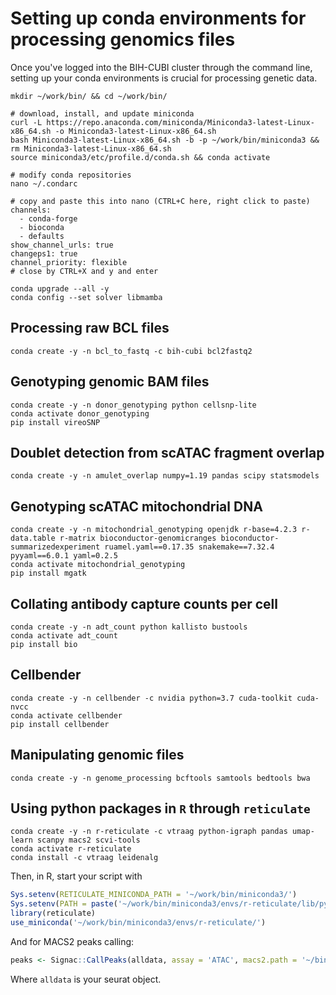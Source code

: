 # Setting up conda environments for processing genomics files
Once you've logged into the BIH-CUBI cluster through the command line, setting up your conda environments is crucial for processing genetic data.
```shell
mkdir ~/work/bin/ && cd ~/work/bin/

# download, install, and update miniconda 
curl -L https://repo.anaconda.com/miniconda/Miniconda3-latest-Linux-x86_64.sh -o Miniconda3-latest-Linux-x86_64.sh
bash Miniconda3-latest-Linux-x86_64.sh -b -p ~/work/bin/miniconda3 && rm Miniconda3-latest-Linux-x86_64.sh
source miniconda3/etc/profile.d/conda.sh && conda activate

# modify conda repositories  
nano ~/.condarc

# copy and paste this into nano (CTRL+C here, right click to paste)
channels:
  - conda-forge
  - bioconda
  - defaults
show_channel_urls: true
changeps1: true
channel_priority: flexible
# close by CTRL+X and y and enter

conda upgrade --all -y
conda config --set solver libmamba

```

## Processing raw BCL files
```shell
conda create -y -n bcl_to_fastq -c bih-cubi bcl2fastq2
```

## Genotyping genomic BAM files
```shell
conda create -y -n donor_genotyping python cellsnp-lite  
conda activate donor_genotyping
pip install vireoSNP
```

## Doublet detection from scATAC fragment overlap
```shell
conda create -y -n amulet_overlap numpy=1.19 pandas scipy statsmodels
```

## Genotyping scATAC mitochondrial DNA
```shell
conda create -y -n mitochondrial_genotyping openjdk r-base=4.2.3 r-data.table r-matrix bioconductor-genomicranges bioconductor-summarizedexperiment ruamel.yaml==0.17.35 snakemake==7.32.4 pyyaml==6.0.1 yaml=0.2.5  
conda activate mitochondrial_genotyping
pip install mgatk
```

## Collating antibody capture counts per cell
```shell
conda create -y -n adt_count python kallisto bustools 
conda activate adt_count
pip install bio
```

## Cellbender
```shell
conda create -y -n cellbender -c nvidia python=3.7 cuda-toolkit cuda-nvcc
conda activate cellbender
pip install cellbender
```

## Manipulating genomic files

```shell
conda create -y -n genome_processing bcftools samtools bedtools bwa
```

## Using python packages in `R` through `reticulate`

```shell
conda create -y -n r-reticulate -c vtraag python-igraph pandas umap-learn scanpy macs2 scvi-tools
conda activate r-reticulate
conda install -c vtraag leidenalg
```

Then, in R, start your script with
```R
Sys.setenv(RETICULATE_MINICONDA_PATH = '~/work/bin/miniconda3/')
Sys.setenv(PATH = paste('~/work/bin/miniconda3/envs/r-reticulate/lib/python3.10/site-packages/', Sys.getenv()['PATH'], sep = ':'))
library(reticulate)
use_miniconda('~/work/bin/miniconda3/envs/r-reticulate/')
```

And for MACS2 peaks calling:
```R
peaks <- Signac::CallPeaks(alldata, assay = 'ATAC', macs2.path = '~/bin/miniconda3/envs/r-reticulate/bin/macs2')
```
Where `alldata` is your seurat object.
